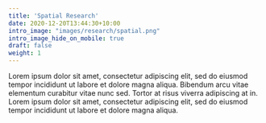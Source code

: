 ```yaml
---
title: 'Spatial Research'
date: 2020-12-20T13:44:30+10:00
intro_image: "images/research/spatial.png"
intro_image_hide_on_mobile: true
draft: false
weight: 1
---
```


Lorem ipsum dolor sit amet, consectetur adipiscing elit, sed do eiusmod tempor incididunt ut labore et dolore magna aliqua. Bibendum arcu vitae elementum curabitur vitae nunc sed. Tortor at risus viverra adipiscing at in. Lorem ipsum dolor sit amet, consectetur adipiscing elit, sed do eiusmod tempor incididunt ut labore et dolore magna aliqua. 